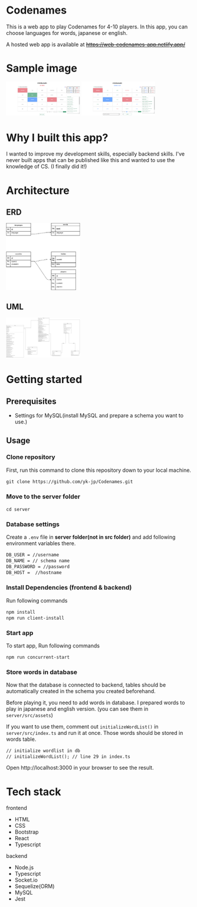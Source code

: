 # Codenames
This is a web app to play Codenames for 4-10 players. In this app, you can choose languages for words, japanese or english.  

A hosted web app is available at <s>https://web-codenames-app.netlify.app/</s>

# Sample image
<img src="./docs/sample_img//operative_img.png" alt="drawing" width="200"/> <img src="./docs/sample_img//spymaster_img.png" alt="drawing" width="200"/>

# Why I built this app? 
I wanted to improve my development skills, especially backend skills. I've never built apps that can be published like this and wanted to use the knowledge of CS. (I finally did it!) 

# Architecture
## ERD
<img src="./docs/architecture/ERD.drawio.png" alt="drawing" width="200"/> 

## UML
<img src="./docs/architecture/UML.drawio.png" alt="drawing" width="200"/>

# Getting started

## Prerequisites
*  Settings for MySQL(install MySQL and prepare a schema you want to use.)

## Usage 

### Clone repository
First, run this command to clone this repository down to your local machine.

```
git clone https://github.com/yk-jp/Codenames.git
```

### Move to the server folder
```
cd server
``` 

### Database settings

Create a `.env` file in **server folder(not in src folder)** and add following environment variables there.

```
DB_USER = //username 
DB_NAME = // schema name 
DB_PASSWORD = //password
DB_HOST =  //hostname
```

### Install Dependencies (frontend & backend)

Run following commands 
```
npm install 
npm run client-install 
```

### Start app

To start app, Run following commands 
```
npm run concurrent-start
```

### Store words in database
Now that the database is connected to backend, tables should be automatically created in the schema you created beforehand.

Before playing it, you need to add words in database.
I prepared words to play in japanese and english version. (you can see them in `server/src/assets`)

If you want to use them, comment out `initializeWordList()` in `server/src/index.ts` and run it at once. Those words should be stored in words table.

```
// initialize wordlist in db
// initializeWordList(); // line 29 in index.ts
```

Open http://localhost:3000 in your browser to see the result.
 
# Tech stack 
frontend 
*  HTML
*  CSS
*  Bootstrap 
*  React
*  Typescript

backend 
*  Node.js
*  Typescript 
*  Socket.io
*  Sequelize(ORM)
*  MySQL
*  Jest
